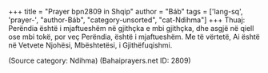 +++
title = "Prayer bpn2809 in Shqip"
author = "Báb"
tags = ['lang-sq', 'prayer-', "author-Báb", "category-unsorted", "cat-Ndihma"]
+++
Thuaj: Perëndia është i mjaftueshëm në gjithçka e mbi gjithçka, dhe asgjë në qiell ose mbi tokë, por veç Perëndia, është i mjaftueshëm. Me të vërtetë, Ai është në Vetvete Njohësi, Mbështetësi, i Gjithëfuqishmi.

(Source category: Ndihma)
(Bahaiprayers.net ID: 2809)

